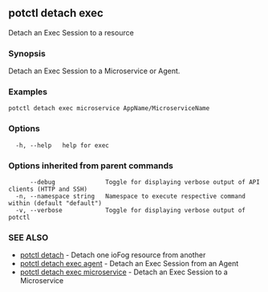 ## potctl detach exec

Detach an Exec Session to a resource

### Synopsis

Detach an Exec Session to a Microservice or Agent.

### Examples

```
potctl detach exec microservice AppName/MicroserviceName
```

### Options

```
  -h, --help   help for exec
```

### Options inherited from parent commands

```
      --debug              Toggle for displaying verbose output of API clients (HTTP and SSH)
  -n, --namespace string   Namespace to execute respective command within (default "default")
  -v, --verbose            Toggle for displaying verbose output of potctl
```

### SEE ALSO

* [potctl detach](potctl_detach.md)	 - Detach one ioFog resource from another
* [potctl detach exec agent](potctl_detach_exec_agent.md)	 - Detach an Exec Session from an Agent
* [potctl detach exec microservice](potctl_detach_exec_microservice.md)	 - Detach an Exec Session to a Microservice


